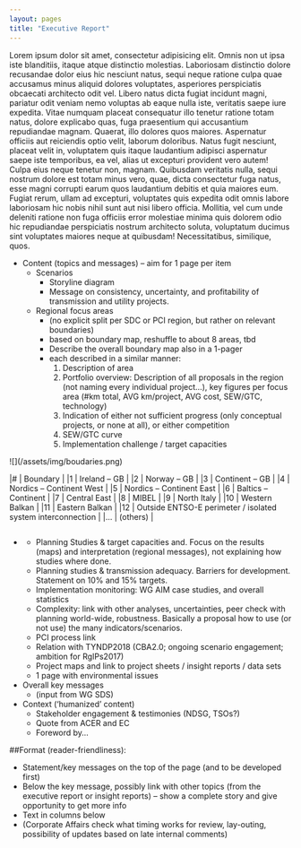 ```yaml
---
layout: pages
title: "Executive Report"
---
```

<div class="row" markdown="1">
Lorem ipsum dolor sit amet, consectetur adipisicing elit. Omnis non ut ipsa iste blanditiis, itaque atque distinctio molestias. Laboriosam distinctio dolore recusandae dolor eius hic nesciunt natus, sequi neque ratione culpa quae accusamus minus aliquid dolores voluptates, asperiores perspiciatis obcaecati architecto odit vel. Libero natus dicta fugiat incidunt magni, pariatur odit veniam nemo voluptas ab eaque nulla iste, veritatis saepe iure expedita. Vitae numquam placeat consequatur illo tenetur ratione totam natus, dolore explicabo quas, fuga praesentium qui accusantium repudiandae magnam. Quaerat, illo dolores quos maiores. Aspernatur officiis aut reiciendis optio velit, laborum doloribus. Natus fugit nesciunt, placeat velit in, voluptatem quis itaque laudantium adipisci aspernatur saepe iste temporibus, ea vel, alias ut excepturi provident vero autem! Culpa eius neque tenetur non, magnam. Quibusdam veritatis nulla, sequi nostrum dolore est totam minus vero, quae, dicta consectetur fuga natus, esse magni corrupti earum quos laudantium debitis et quia maiores eum. Fugiat rerum, ullam ad excepturi, voluptates quis expedita odit omnis labore laboriosam hic nobis nihil sunt aut nisi libero officia. Mollitia, vel cum unde deleniti ratione non fuga officiis error molestiae minima quis dolorem odio hic repudiandae perspiciatis nostrum architecto soluta, voluptatum ducimus sint voluptates maiores neque at quibusdam! Necessitatibus, similique, quos.

- Content (topics and messages) – aim for 1 page per item
    - Scenarios
        * Storyline diagram
        * Message on consistency, uncertainty, and profitability of transmission and utility projects.
    - Regional focus areas 
        * (no explicit split per SDC or PCI region, but rather on relevant boundaries)
        * based on boundary map, reshuffle to about 8 areas, tbd
        * Describe the overall boundary map also in a 1-pager  
        * each described in a similar manner:
            1.  Description of area
            2.  Portfolio overview: Description of all proposals in the region (not naming every individual project…), key figures per focus area (#km total, AVG km/project, AVG cost, SEW/GTC, technology)
            3.  Indication of either not sufficient progress (only conceptual projects, or none at all), or either competition
            4.  SEW/GTC curve
            5.  Implementation challenge / target capacities

<div class="row">
<div class="medium-8 columns" markdown="1">
![](/assets/img/boudaries.png) 
</div>

<div class="medium-4 columns last" markdown="1">

|# | Boundary |
|1 | Ireland – GB |
|2 | Norway – GB |
|3 | Continent – GB |
|4 | Nordics – Continent  West |
|5 | Nordics – Continent  East |
|6 | Baltics – Continent |
|7 | Central East |
|8 | MIBEL |
|9 | North Italy |
|10 | Western Balkan |
|11 | Eastern Balkan |
|12 | Outside ENTSO-E perimeter / isolated system interconnection |
|... | (others) |

</div>
</div>

- 
    - Planning Studies & target capacities and. Focus on the results (maps) and interpretation (regional messages), not explaining how studies where done. 
    - Planning studies & transmission adequacy. Barriers for development. Statement on 10% and 15% targets.
    - Implementation monitoring: WG AIM case studies, and overall statistics
    - Complexity: link with other analyses, uncertainties, peer check with planning world-wide, robustness. Basically a proposal how to use (or not use) the many indicators/scenarios.
    - PCI process link
    - Relation with TYNDP2018 (CBA2.0; ongoing scenario engagement; ambition for RgIPs2017)
    - Project maps and link to project sheets / insight reports / data sets
    - 1 page with environmental issues
- Overall key messages
    + (input from WG SDS)
- Context (‘humanized’ content)
    + Stakeholder engagement & testimonies (NDSG, TSOs?)
    + Quote from ACER and EC
    + Foreword by…

##Format (reader-friendliness):
- Statement/key messages on the top of the page (and to be developed first)
- Below the key message, possibly link with other topics (from the executive report or insight reports) – show a complete story and give opportunity to get more info
- Text in columns below 
- (Corporate Affairs check what timing works for review, lay-outing, possibility of updates based on late internal comments)
</div>
